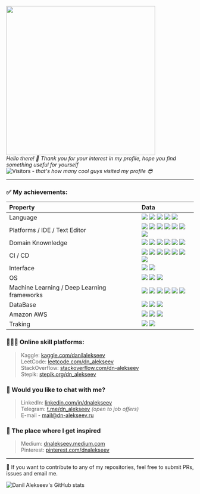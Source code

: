 <img src="https://media3.giphy.com/media/3l5yJWhnbw5yyqDcQg/giphy.gif?cid=ecf05e47oa1aeui5zb01gl4xiaulydirlr4ql12nrmg8ycqh&rid=giphy.gif&ct=g" width="400">\
_Hello there! 👋 Thank you for your interest in my profile, hope you find something useful for yourself_\
![Visitors](https://profile-counter.glitch.me/AlekseevDanil/count.svg)
_- that's how many cool guys visited my profile 😎_

- - -


### ✅ My achievements:

| **Property**  | **Data**  |
|:----------|:----------|
| Language | ![](https://img.shields.io/badge/-Python-3776AB?style=flat&logo=Python&logoColor=white) ![](https://img.shields.io/badge/-R-3776AB?style=flat&logo=R&logoColor=white) ![](https://img.shields.io/badge/-Bash-3776AB?style=flat&logo=gnu-bash&logoColor=white) ![](https://custom-icon-badges.herokuapp.com/badge/SQL-3776AB.svg?logo=database&logoColor=white) ![](https://img.shields.io/badge/-Markdown-3776AB?style=flat&logo=Markdown&logoColor=white) |
| Platforms / IDE / Text Editor | ![](https://img.shields.io/badge/-Postman-2d18b8?style=flat&logo=Postman&logoColor=white) ![](https://img.shields.io/badge/-DataGrip-2d18b8?style=flat&logo=DataGrip&logoColor=white) ![](https://img.shields.io/badge/-PyCharm-2d18b8?style=flat&logo=Pycharm&logoColor=white) ![](https://img.shields.io/badge/-Jupyter-2d18b8?style=flat&logo=Jupyter&logoColor=white) ![](https://img.shields.io/badge/-XCode-2d18b8?style=flat&logo=XCode&logoColor=white) ![](https://img.shields.io/badge/-SublimeText-2d18b8?style=flat&logo=SublimeText&logoColor=white) ![](https://img.shields.io/badge/-Vim-2d18b8?style=flat&logo=VIM&logoColor=white)|
| Domain Knownledge | ![](https://img.shields.io/badge/-Machine%20Learning-purple) ![](https://img.shields.io/badge/-Deep%20Learning-purple) ![](https://img.shields.io/badge/-Computer%20Vision%20-purple) ![](https://img.shields.io/badge/-Algorithms-purple) ![](https://img.shields.io/badge/-Software%20Development-purple?style=flat&logoColor=white) ![](https://img.shields.io/badge/-Math-purple)|
| CI / CD | ![](https://img.shields.io/badge/-GIT-2597f7?style=flat&logo=GIT&logoColor=white) ![](https://img.shields.io/badge/-Kubernetes-2597f7?style=flat&logo=Kubernetes&logoColor=white) ![](https://img.shields.io/badge/-GitHub-2597f7?style=flat&logo=GitHub&logoColor=white) ![](https://img.shields.io/badge/-GitLab-2597f7?style=flat&logo=GitLab&logoColor=white) ![](https://img.shields.io/badge/-Docker-2597f7?style=flat&logo=Docker&logoColor=white) ![](https://img.shields.io/badge/-TeamCity-2597f7?style=flat&logo=TeamCity&logoColor=white) ![](https://img.shields.io/badge/-Nexus-2597f7?style=flat&logo=sonatype-nexus&logoColor=white) |
| Interface | ![](https://img.shields.io/badge/-REST%20API-gray) ![](https://img.shields.io/badge/-Kafka-gray) |
| OS | ![](https://img.shields.io/badge/-MacOS-000000?style=flat&logo=Apple&logoColor=white) ![](https://img.shields.io/badge/-Ubuntu-000000?style=flat&logo=Linux&logoColor=white) ![](https://img.shields.io/badge/-Windows-000000?style=flat&logo=Windows&logoColor=white) |
| Machine Learning / Deep Learning frameworks | ![](https://img.shields.io/badge/-PyTorch-ba4e00?style=flat&logo=PyTorch&logoColor=white) ![](https://img.shields.io/badge/-Tensorflow-ba4e00?style=flat&logo=Tensorflow&logoColor=white) ![](https://img.shields.io/badge/-Keras-ba4e00?style=flat&logo=Keras&logoColor=white) ![](https://img.shields.io/badge/-Pandas-ba4e00?style=flat&logo=Pandas&logoColor=white) ![](https://img.shields.io/badge/-SkLearn-ba4e00?style=flat&logo=SkLearn&logoColor=white) ![](https://img.shields.io/badge/-OpenCV-ba4e00?style=flat&logo=OpenCV&logoColor=white)|
| DataBase | ![](https://img.shields.io/badge/-MySQL-1e853a?style=flat&logo=MySQL&logoColor=white) ![](https://img.shields.io/badge/-Elasticsearch-1e853a?style=flat&logo=Elasticsearch&logoColor=white) ![](https://img.shields.io/badge/-Postgres-1e853a?style=flat&logo=Postgresql&logoColor=white) |
| Amazon AWS | ![](https://img.shields.io/badge/-SageMaker-f0da13?style=flat) ![](https://img.shields.io/badge/-S3_Bucket-f0da13?style=flat) ![](https://img.shields.io/badge/-Rekognition-f0da13?style=flat) |
| Traking | ![](https://img.shields.io/badge/-AirFlow-1728e6?style=flat) ![](https://img.shields.io/badge/-MlFlow-1728e6?style=flat) |


### 👨🏻‍🎓 Online skill platforms:

> Kaggle: [kaggle.com/danilalekseev](https://kaggle.com/danilalekseev) \
> LeetCode: [leetcode.com/dn_alekseev](https://leetcode.com/dn_alekseev/) \
> StackOverflow: [stackoverflow.com/dn-alekseev](https://stackoverflow.com/users/14741746/dn-alekseev) \
> Stepik: [stepik.org/dn_alekseev](https://stepik.org/users/39041406)


### 💬 Would you like to chat with me?

> LinkedIn: [linkedin.com/in/dnalekseev](https://www.linkedin.com/in/dnalekseev)\
> Telegram: [t.me/dn_alekseev](https://t.me/dn_alekseev/) _(open to job offers)_\
> E-mail - [mail@dn-alekseev.ru](mailto:mail@dn-alekseev.ru)


### 🌄 The place where I get inspired

> Medium: [dnalekseev.medium.com](https://dnalekseev.medium.com)\
> Pinterest: [pinterest.com/dnalekseev](https://www.pinterest.ru/dnalekseev/)

- - -
🌟 If you want to contribute to any of my repositories, feel free to submit PRs, issues and email me.

![Danil Alekseev's GitHub stats](https://github-readme-stats.vercel.app/api?username=AlekseevDanil&show_icons=true&theme=chartreuse-dark)
